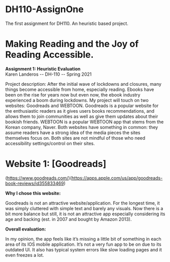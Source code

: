 # DH110-AssignOne
The first assignment for DH110. An heuristic based project. 


# Making Reading and the Joy of Reading Accessible. 

<b>Assignment 1: Heuristic Evaluation</b>
<br>Karen Landeros -- DH-110 -- Spring 2021

Project description:
After the initial wave of lockdowns and closures, many things become accessible from home, especially reading. Ebooks have been on the rise for years now but even now, the ebook industry experienced a boom during lockdowns. My project will touch on two websites: Goodreads and WEBTOON. Goodreads is a popular website for the enthusiastic readers as it gives users books recommendations, and allows them to join communities as well as give them updates about their bookish friends. WEBTOON is a popular WEBTOON app that stems from the Korean company, Naver. Both websites have something in common: they assume readers have a strong idea of the media pieces the sites themselves focus on. Both sites are not mindful of those who need accessibility settings/control on their sites. 

# Website 1: [Goodreads]
(https://www.goodreads.com/)(https://apps.apple.com/us/app/goodreads-book-reviews/id355833469) 



<b>Why I chose this website:</b>

Goodreads is not an attractive website/application. For the longest time, it was simply cluttered with simple text and barely any visuals. Now there is a bit more balance but still, it is not an attractive app especially considering its age and backing (est. in 2007 and bought by Amazon 2013). 

<b>Overall evaluation:</b>

In my opinion, the app feels like it’s missing a little bit of something in each area of its IOS mobile application. It’s not a very fun app to be on due to its outdated UI. It also has typical system errors like slow loading pages and it even freezes a lot. 
